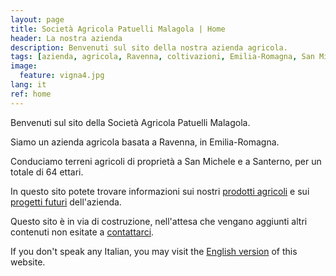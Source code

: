 ```yaml
---
layout: page
title: Società Agricola Patuelli Malagola | Home
header: La nostra azienda
description: Benvenuti sul sito della nostra azienda agricola.
tags: [azienda, agricola, Ravenna, coltivazioni, Emilia-Romagna, San Michele, Santerno, Manzone, ettari, campi]
image:
  feature: vigna4.jpg
lang: it
ref: home
---
```


Benvenuti sul sito della Società Agricola Patuelli Malagola.     

Siamo un azienda agricola basata a Ravenna, in Emilia-Romagna. 

Conduciamo terreni agricoli di proprietà a San Michele e a Santerno, per un totale di 64 ettari.

In questo sito potete trovare informazioni sui nostri [prodotti agricoli](/prodotti) e sui [progetti futuri](/progetti) dell'azienda.

Questo sito è in via di costruzione, nell'attesa che vengano aggiunti altri contenuti non esitate a [contattarci](/contatti).   

If you don't speak any Italian, you may visit the [English version](/en) of this website.   
